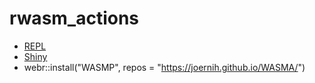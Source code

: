 # rwasm_actions
- [REPL](https://webr.r-wasm.org/latest/)
- [Shiny](https://shinylive.io/r/examples/)
- webr::install("WASMP", repos = "https://joernih.github.io/WASMA/")









